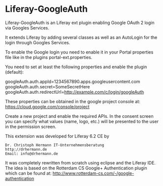 Liferay-GoogleAuth
==================

Liferay-GoogleAuth is an Liferay ext plugin enabling Google OAuth 2 login via Googles Services.

It extends Liferay by adding several classes as well as an AutoLogin for the login through Googles Services.

To enable the Google login you need to enable it in your Portal properties file like in the plugins portal-ext.properties.

You need to set at least the following properties and enable the plugin (default):

googleAuth.auth.appId=1234567890.apps.googleusercontent.com  
googleAuth.auth.secret=SomeSecretHere  
googleAuth.auth.redirectUrl=http://example.com/c/login/googleAuth  


These properties can be obtained in the google project console at:
https://cloud.google.com/console/project


Create a new project and enable the required APIs.
In the consent screen you can specify what values (name, logo, etc.) will be presented to the user in the permission screen.


This extension was developed for Liferay 6.2 CE by 

	Dr. Christoph Hermann IT-Unternehmensberatung
	http://drhermann.de
	Email: info@drhermann.de


It was completely rewritten from scratch using eclipse and the Liferay IDE.	
The idea is based on the Rotterdam CS Google+ Authentication plugin which can be found at:
	http://www.rotterdam-cs.com/-/google-authentication
	
